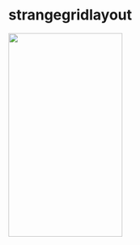 # strangegridlayout
<image src=https://user-images.githubusercontent.com/20221469/56945920-5c2f5780-6b46-11e9-8284-2dd274a0333f.gif width=225 height=400>
